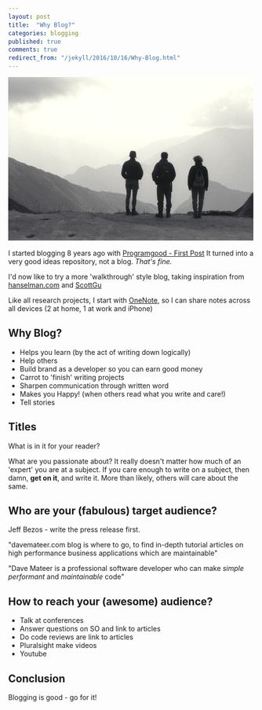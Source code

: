 ```yaml
---
layout: post
title:  "Why Blog?"
categories: blogging
published: true
comments: true
redirect_from: "/jekyll/2016/10/16/Why-Blog.html"
---
```

![On the way to Machu Picchu](/assets/3Guys_500.jpg)

I started blogging 8 years ago with [Programgood - First Post](https://web.archive.org/web/20170324063932/http://www.programgood.net/2008/11/08/GoalsBackgroundOfProgramGoodNet.aspx)  It turned into a very good ideas repository, not a blog.  *That's fine.*  
 
I'd now like to try a more 'walkthrough' style blog, taking inspiration from [hanselman.com](http://www.hanselman.com) and [ScottGu](http://weblogs.asp.net/scottgu/introducing-asp-net-5) 

Like all research projects, I start with [OneNote](https://www.onenote.com/), so I can share notes across all devices (2 at home, 1 at work and iPhone)

## Why Blog?
* Helps you learn (by the act of writing down logically)
* Help others 
* Build brand as a developer so you can earn good money
* Carrot to 'finish' writing projects
* Sharpen communication through written word
* Makes you Happy! (when others read what you write and care!)
* Tell stories

## Titles
What is in it for your reader?

What are you passionate about?  It really doesn't matter how much of an 'expert' you are at a subject.  If you care enough to write on a subject, then damn, <b>get on it</b>, and write it.  More than likely, others will care about the same.

## Who are your (fabulous) target audience?

Jeff Bezos - write the press release first.

"davemateer.com blog is where to go, to find in-depth tutorial articles on high performance business applications which are maintainable"

"Dave Mateer is a professional software developer who can make *simple* *performant* and *maintainable* code"

## How to reach your (awesome) audience?

- Talk at conferences
- Answer questions on SO and link to articles
- Do code reviews are link to articles
- Pluralsight make videos
- Youtube

## Conclusion
Blogging is good - go for it!

<p></p>